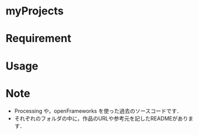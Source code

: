 # myProjects

# Requirement
 
# Usage

 
# Note
* Processing や，openFrameworks を使った過去のソースコードです．
* それぞれのフォルダの中に，作品のURLや参考元を記したREADMEがあります．
